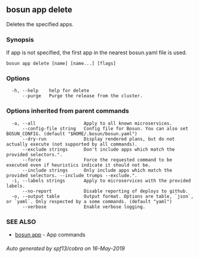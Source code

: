 ## bosun app delete

Deletes the specified apps.

### Synopsis

If app is not specified, the first app in the nearest bosun.yaml file is used.

```
bosun app delete [name] [name...] [flags]
```

### Options

```
  -h, --help    help for delete
      --purge   Purge the release from the cluster.
```

### Options inherited from parent commands

```
  -a, --all                  Apply to all known microservices.
      --config-file string   Config file for Bosun. You can also set BOSUN_CONFIG. (default "$HOME/.bosun/bosun.yaml")
      --dry-run              Display rendered plans, but do not actually execute (not supported by all commands).
      --exclude strings      Don't include apps which match the provided selectors.".
      --force                Force the requested command to be executed even if heuristics indicate it should not be.
      --include strings      Only include apps which match the provided selectors. --include trumps --exclude.".
  -i, --labels strings       Apply to microservices with the provided labels.
      --no-report            Disable reporting of deploys to github.
  -o, --output table         Output format. Options are table, `json`, or `yaml`. Only respected by a some commands. (default "yaml")
      --verbose              Enable verbose logging.
```

### SEE ALSO

* [bosun app](bosun_app.md)	 - App commands

###### Auto generated by spf13/cobra on 16-May-2019
